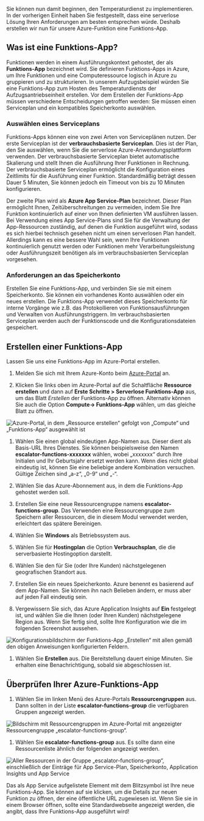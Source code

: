 Sie können nun damit beginnen, den Temperaturdienst zu implementieren. In der vorherigen Einheit haben Sie festgestellt, dass eine serverlose Lösung Ihren Anforderungen am besten entsprechen würde. Deshalb erstellen wir nun für unsere Azure-Funktion eine Funktions-App.

## <a name="what-is-a-function-app"></a>Was ist eine Funktions-App?
Funktionen werden in einem Ausführungskontext gehostet, der als **Funktions-App** bezeichnet wird. Sie definieren Funktions-Apps in Azure, um Ihre Funktionen und eine Computeressource logisch in Azure zu gruppieren und zu strukturieren. In unserem Aufzugsbeispiel würden Sie eine Funktions-App zum Hosten des Temperaturdiensts der Aufzugsantriebseinheit erstellen. Vor dem Erstellen der Funktions-App müssen verschiedene Entscheidungen getroffen werden: Sie müssen einen Serviceplan und ein kompatibles Speicherkonto auswählen.

### <a name="choosing-a-service-plan"></a>Auswählen eines Serviceplans
Funktions-Apps können eine von zwei Arten von Serviceplänen nutzen. Der erste Serviceplan ist der **verbrauchsbasierte Serviceplan**. Dies ist der Plan, den Sie auswählen, wenn Sie die serverlose Azure-Anwendungsplattform verwenden. Der verbrauchsbasierte Serviceplan bietet automatische Skalierung und stellt Ihnen die Ausführung Ihrer Funktionen in Rechnung. Der verbrauchsbasierte Serviceplan ermöglicht die Konfiguration eines Zeitlimits für die Ausführung einer Funktion. Standardmäßig beträgt dessen Dauer 5 Minuten, Sie können jedoch ein Timeout von bis zu 10 Minuten konfigurieren. 

Der zweite Plan wird als **Azure App Service-Plan** bezeichnet. Dieser Plan ermöglicht Ihnen, Zeitüberschreitungen zu vermeiden, indem Sie Ihre Funktion kontinuierlich auf einer von Ihnen definierten VM ausführen lassen. Bei Verwendung eines App Service-Plans sind Sie für die Verwaltung der App-Ressourcen zuständig, auf denen die Funktion ausgeführt wird, sodass es sich hierbei technisch gesehen nicht um einen serverlosen Plan handelt. Allerdings kann es eine bessere Wahl sein, wenn Ihre Funktionen kontinuierlich genutzt werden oder Funktionen mehr Verarbeitungsleistung oder Ausführungszeit benötigen als im verbrauchsbasierten Serviceplan vorgesehen. 

### <a name="storage-account-requirements"></a>Anforderungen an das Speicherkonto
Erstellen Sie eine Funktions-App, und verbinden Sie sie mit einem Speicherkonto. Sie können ein vorhandenes Konto auswählen oder ein neues erstellen. Die Funktions-App verwendet dieses Speicherkonto für interne Vorgänge wie z.B. das Protokollieren von Funktionsausführungen und Verwalten von Ausführungstriggern. Im verbrauchsbasierten Serviceplan werden auch der Funktionscode und die Konfigurationsdateien gespeichert.

## <a name="create-a-function-app"></a>Erstellen einer Funktions-App
Lassen Sie uns eine Funktions-App im Azure-Portal erstellen.

1. Melden Sie sich mit Ihrem Azure-Konto beim [Azure-Portal](https://portal.azure.com?azure-portal=true) an.

1. Klicken Sie links oben im Azure-Portal auf die Schaltfläche **Ressource erstellen** und dann auf **Erste Schritte > Serverlose Funktions-App** aus, um das Blatt *Erstellen* der Funktions-App zu öffnen. Alternativ können Sie auch die Option **Compute-> Funktions-App** wählen, um das gleiche Blatt zu öffnen.
  
  ![Azure-Portal, in dem „Ressource erstellen“ gefolgt von „Compute“ und „Funktions-App“ ausgewählt ist](../media-draft/3-create-function-app-blade.png)

1. Wählen Sie einen global eindeutigen App-Namen aus. Dieser dient als Basis-URL Ihres Dienstes. Sie können beispielsweise den Namen **escalator-functions-xxxxxxx** wählen, wobei „xxxxxxx“ durch Ihre Initialen und Ihr Geburtsjahr ersetzt werden kann. Wenn dies nicht global eindeutig ist, können Sie eine beliebige andere Kombination versuchen. Gültige Zeichen sind „a-z“, „0-9“ und „-“.

1. Wählen Sie das Azure-Abonnement aus, in dem die Funktions-App gehostet werden soll.

1. Erstellen Sie eine neue Ressourcengruppe namens **escalator-functions-group**. Das Verwenden eine Ressourcengruppe zum Speichern aller Ressourcen, die in diesem Modul verwendet werden, erleichtert das spätere Bereinigen.

1. Wählen Sie **Windows** als Betriebssystem aus.

1. Wählen Sie für **Hostingplan** die Option **Verbrauchsplan**, die die serverbasierte Hostingoption darstellt.

1. Wählen Sie den für Sie (oder Ihre Kunden) nächstgelegenen geografischen Standort aus.

1. Erstellen Sie ein neues Speicherkonto. Azure benennt es basierend auf dem App-Namen. Sie können ihn nach Belieben ändern, er muss aber auf jeden Fall eindeutig sein.

1. Vergewissern Sie sich, das Azure Application Insights auf **Ein** festgelegt ist, und wählen Sie die Ihnen (oder Ihren Kunden) nächstgelegene Region aus.
Wenn Sie fertig sind, sollte Ihre Konfiguration wie die im folgenden Screenshot aussehen.

  ![Konfigurationsbildschirm der Funktions-App „Erstellen“ mit allen gemäß den obigen Anweisungen konfigurierten Feldern.](../media-draft/3-create-function-app-settings.png)

1. Wählen Sie **Erstellen** aus. Die Bereitstellung dauert einige Minuten. Sie erhalten eine Benachrichtigung, sobald sie abgeschlossen ist.

## <a name="verify-your-azure-function-app"></a>Überprüfen Ihrer Azure-Funktions-App

1. Wählen Sie im linken Menü des Azure-Portals **Ressourcengruppen** aus. Dann sollten in der Liste **escalator-functions-group** die verfügbaren Gruppen angezeigt werden.

  ![Bildschirm mit Ressourcengruppen im Azure-Portal mit angezeigter Ressourcengruppe „escalator-functions-group“.](../media-draft/3-resource-group.png)

1. Wählen Sie **escalator-functions-group** aus. Es sollte dann eine Ressourcenliste ähnlich der folgenden angezeigt werden.
  
  ![Aller Ressourcen in der Gruppe „escalator-functions-group“, einschließlich der Einträge für App Service-Plan, Speicherkonto, Application Insights und App Service](../media-draft/3-resource-list.png)

Das als App Service aufgelistete Element mit dem Blitzsymbol ist Ihre neue Funktions-App. Sie können auf sie klicken, um die Details zur neuen Funktion zu öffnen, der eine öffentliche URL zugewiesen ist. Wenn Sie sie in einem Browser öffnen, sollte eine Standardwebseite angezeigt werden, die angibt, dass Ihre Funktions-App ausgeführt wird!
